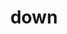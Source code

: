 ---
layout: basic
images: down.png
thumbnail: down.png
title: down
classes: big-col-1 big-img-col-1
---